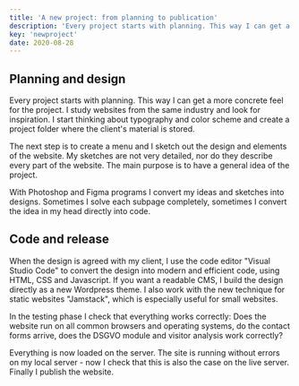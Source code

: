 ```yaml
---
title: 'A new project: from planning to publication'
description: 'Every project starts with planning. This way I can get a more concrete feel for the project. I study websites from the same industry and look for inspiration.'
key: 'newproject'
date: 2020-08-28
---
```


## Planning and design

Every project starts with planning. This way I can get a more concrete feel for the project. I study websites from the same industry and look for inspiration. I start thinking about typography and color scheme and create a project folder where the client's material is stored.

The next step is to create a menu and I sketch out the design and elements of the website. My sketches are not very detailed, nor do they describe every part of the website. The main purpose is to have a general idea of the project.

With Photoshop and Figma programs I convert my ideas and sketches into designs. Sometimes I solve each subpage completely, sometimes I convert the idea in my head directly into code.

## Code and release

When the design is agreed with my client, I use the code editor "Visual Studio Code" to convert the design into modern and efficient code, using HTML, CSS and Javascript. If you want a readable CMS, I build the design directly as a new Wordpress theme. I also work with the new technique for static websites "Jamstack", which is especially useful for small websites.

In the testing phase I check that everything works correctly: Does the website run on all common browsers and operating systems, do the contact forms arrive, does the DSGVO module and visitor analysis work correctly?

Everything is now loaded on the server. The site is running without errors on my local server - now I check that this is also the case on the live server. Finally I publish the website.

